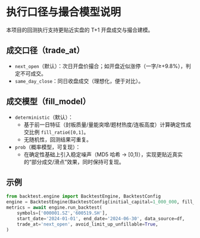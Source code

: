 # 执行口径与撮合模型说明

本项目的回测执行支持更贴近实盘的 T+1 开盘成交与撮合建模。

## 成交口径（trade_at）
- `next_open`（默认）：次日开盘价撮合；如开盘近似涨停（一字/≥+9.8%），判定不可成交。
- `same_day_close`：同日收盘成交（理想化，便于对比）。

## 成交模型（fill_model）
- `deterministic`（默认）：
  - 基于前一日特征（封板质量/量能突增/题材热度/连板高度）计算确定性成交比例 `fill_ratio∈[0,1]`。
  - 无随机性，回测结果可重复。
- `prob`（概率模型，可复现）：
  - 在确定性基础上引入稳定噪声（MD5 哈希 → [0,1)），实现更贴近真实的“部分成交/滑点”效果，同时保持可复现。

## 示例
```python
from backtest.engine import BacktestEngine, BacktestConfig
engine = BacktestEngine(BacktestConfig(initial_capital=1_000_000, fill_model='prob'))
metrics = await engine.run_backtest(
    symbols=['000001.SZ','600519.SH'],
    start_date='2024-01-01', end_date='2024-06-30', data_source=df,
    trade_at='next_open', avoid_limit_up_unfillable=True,
)
```
